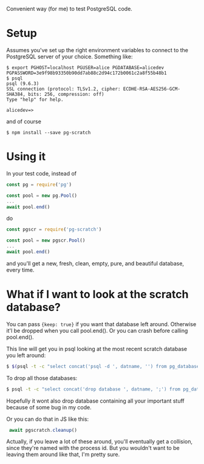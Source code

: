 Convenient way (for me) to test PostgreSQL code.

# Setup

Assumes you've set up the right environment variables to connect to
the PostgreSQL server of your choice.   Something like:

```
$ export PGHOST=localhost PGUSER=alice PGDATABASE=alicedev PGPASSWORD=3e9f98b93350b90dd7ab88c2d94c172b0061c2a8f55b48b1
$ psql
psql (9.6.3)
SSL connection (protocol: TLSv1.2, cipher: ECDHE-RSA-AES256-GCM-SHA384, bits: 256, compression: off)
Type "help" for help.

alicedev=> 
```

and of course

```
$ npm install --save pg-scratch
```

# Using it

In your test code, instead of

```js
const pg = require('pg')

const pool = new pg.Pool()
...
await pool.end()
```

do
```js
const pgscr = require('pg-scratch')

const pool = new pgscr.Pool()
...
await pool.end()
```

and you'll get a new, fresh, clean, empty, pure, and beautiful
database, every time.

# What if I want to look at the scratch database?

You can pass `{keep: true}` if you want that database left around.
Otherwise it'l be dropped when you call pool.end().  Or you can crash
before calling pool.end().

This line will get you in psql looking at the most recent scratch
database you left around:

```sh
$ $(psql -t -c "select concat('psql -d ', datname, '') from pg_database where datname ~ 'scratch_db_.*' order by datname desc limit 1;")
```

To drop all those databases:

```sh
$ psql -t -c "select concat('drop database ', datname, ';') from pg_database where datname ~ 'scratch_db_\d+_\d+';" | psql
```

Hopefully it wont also drop database containing all your important
stuff because of some bug in my code.

Or you can do that in JS like this:

```js
 await pgscratch.cleanup()
```

Actually, if you leave a lot of these around, you'll eventually get a
collision, since they're named with the process id.  But you wouldn't
want to be leaving them around like that, I'm pretty sure.
